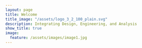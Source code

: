 ```yaml
---
layout: page
title: Welcome
title_image: "/assets/logo_3_2_100_plain.svg"
description: Integrating Design, Engineering, and Analysis
show_title: true
image:
  feature: /assets/images/image1.jpg
---
```


